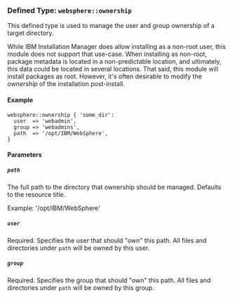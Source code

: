 ### Defined Type: `websphere::ownership`

This defined type is used to manage the user and group ownership of a target
directory.

While IBM Installation Manager does allow installing as a non-root user, this
module does not support that use-case.  When installing as non-root, package
metadata is located in a non-predictable location, and ultimately, this data
could be located in several locations.  That said, this module will install
packages as root.  However, it's often desirable to modify the _ownership_ of
the installation post-install.

#### Example

```puppet
websphere::ownership { 'some_dir':
  user  => 'webadmin',
  group => 'webadmins',
  path  => '/opt/IBM/WebSphere',
}
```

#### Parameters

##### `path`

The full path to the directory that ownership should be managed. Defaults to
the resource title.

Example: '/opt/IBM/WebSphere'

##### `user`

Required. Specifies the user that should "own" this path.
All files and directories under `path` will be owned by this user.

##### `group`

Required. Specifies the group that should "own" this path.
All files and directories under `path` will be owned by this group.

